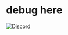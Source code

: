 # debug here
[![Discord](https://img.shields.io/badge/Discord-Kira%20Reys%232749-blue?style=plastic&logo=discord.svg)](https://discord.com/)

